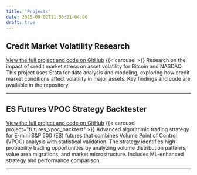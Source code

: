 ```yaml
---
title: 'Projects'
date: 2025-09-02T11:56:21-04:00
draft: true
---
```


## Credit Market Volatility Research
[View the full project and code on GitHub](https://github.com/lrud/credit-market-volatility-research)
{{< carousel >}}
Research on the impact of credit market stress on asset volatility for Bitcoin and NASDAQ. This project uses Stata for data analysis and modeling, exploring how credit market conditions affect volatility in major assets. Key findings and code are available in the repository.

---

## ES Futures VPOC Strategy Backtester
[View the full project and code on GitHub](https://github.com/lrud/futures_vpoc_backtest)
{{< carousel project="futures_vpoc_backtest" >}}
Advanced algorithmic trading strategy for E-mini S&P 500 (ES) futures that combines Volume Point of Control (VPOC) analysis with statistical validation. The strategy identifies high-probability trading opportunities by analyzing volume distribution patterns, value area migrations, and market microstructure. Includes ML-enhanced strategy and performance comparison.

---
